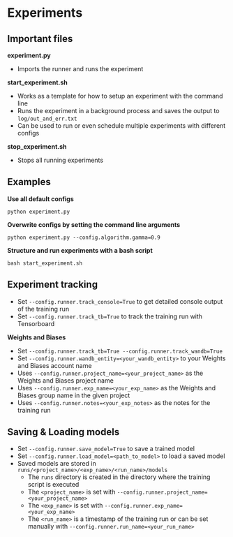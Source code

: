 # Experiments


## Important files

**experiment.py**
- Imports the runner and runs the experiment

**start_experiment.sh**
- Works as a template for how to setup an experiment with the command line
- Runs the experiment in a background process and saves the output to ```log/out_and_err.txt```
- Can be used to run or even schedule multiple experiments with different configs

**stop_experiment.sh**
- Stops all running experiments


## Examples

**Use all default configs**
```
python experiment.py
```

**Overwrite configs by setting the command line arguments**
```
python experiment.py --config.algorithm.gamma=0.9
```

**Structure and run experiments with a bash script**
```
bash start_experiment.sh
```

## Experiment tracking
- Set ```--config.runner.track_console=True``` to get detailed console output of the training run
- Set ```--config.runner.track_tb=True``` to track the training run with Tensorboard

**Weights and Biases**
- Set ```--config.runner.track_tb=True --config.runner.track_wandb=True```
- Set ```--config.runner.wandb_entity=<your_wandb_entity>``` to your Weights and Biases account name
- Uses ```--config.runner.project_name=<your_project_name>``` as the Weights and Biases project name
- Uses ```--config.runner.exp_name=<your_exp_name>``` as the Weights and Biases group name in the given project
- Uses ```--config.runner.notes=<your_exp_notes>``` as the notes for the training run

## Saving & Loading models
- Set ```--config.runner.save_model=True``` to save a trained model
- Set ```--config.runner.load_model=<path_to_model>``` to load a saved model
- Saved models are stored in ```runs/<project_name>/<exp_name>/<run_name>/models```
    - The ```runs``` directory is created in the directory where the training script is executed
    - The ```<project_name>``` is set with ```--config.runner.project_name=<your_project_name>```
    - The ```<exp_name>``` is set with ```--config.runner.exp_name=<your_exp_name>```
    - The ```<run_name>``` is a timestamp of the training run or can be set manually with ```--config.runner.run_name=<your_run_name>```